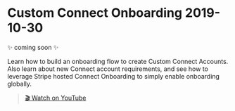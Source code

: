 # Custom Connect Onboarding 2019-10-30

✨ coming soon ✨

Learn how to build an onboarding flow to create Custom Connect Accounts. Also
learn about new Connect account requirements, and see how to leverage Stripe
hosted Connect Onboarding to simply enable onboarding globally.

> [🎬 Watch on YouTube](https://www.youtube.com/watch?v=RYiscsdICrs&list=PLy1nL-pvL2M6IYfRCmhOPcyC70zJqFoCs&index=2&t=0s)
